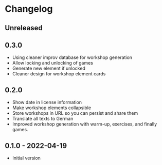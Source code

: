 # Changelog

## Unreleased

## 0.3.0

- Using cleaner improv database for workshop generation
- Allow locking and unlocking of games
- Generate new element if unlocked
- Cleaner design for workshop element cards

## 0.2.0

- Show date in license information
- Make workshop elements collapsible
- Store workshops in URL so you can persist and share them
- Translate all texts to German
- Improved workshop generation with warm-up, exercises, and finally games.

## 0.1.0 - 2022-04-19

- Initial version
